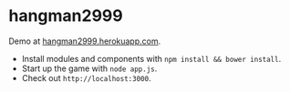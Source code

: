 # hangman2999

Demo at [hangman2999.herokuapp.com](http://hangman2999.herokuapp.com).

* Install modules and components with `npm install && bower install`.
* Start up the game with `node app.js`.
* Check out `http://localhost:3000`.
